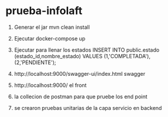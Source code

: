 # prueba-infolaft

1. Generar el jar mvn clean install

2. Ejecutar docker-compose up 

3. Ejecutar para llenar los estados 
   INSERT INTO public.estado (estado_id,nombre_estado) VALUES
      (1,'COMPLETADA'),
      (2,'PENDIENTE');

4. http://localhost:9000/swagger-ui/index.html swagger 
5. http://localhost:9000/ el front 
6. la collecion de postman para que pruebe los end point
7. se crearon pruebas unitarias de la capa servicio en backend
